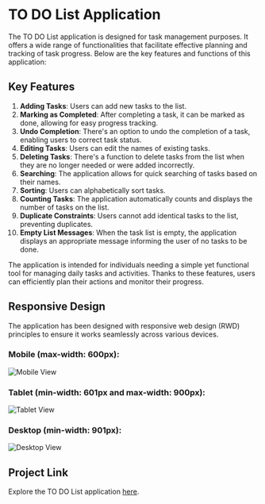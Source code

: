 # TO DO List Application

The TO DO List application is designed for task management purposes. It offers a wide range of functionalities that facilitate effective planning and tracking of task progress. Below are the key features and functions of this application:

## Key Features

1. **Adding Tasks**: Users can add new tasks to the list.
2. **Marking as Completed**: After completing a task, it can be marked as done, allowing for easy progress tracking.
3. **Undo Completion**: There's an option to undo the completion of a task, enabling users to correct task status.
4. **Editing Tasks**: Users can edit the names of existing tasks.
5. **Deleting Tasks**: There's a function to delete tasks from the list when they are no longer needed or were added incorrectly.
6. **Searching**: The application allows for quick searching of tasks based on their names.
7. **Sorting**: Users can alphabetically sort tasks.
8. **Counting Tasks**: The application automatically counts and displays the number of tasks on the list.
9. **Duplicate Constraints**: Users cannot add identical tasks to the list, preventing duplicates.
10. **Empty List Messages**: When the task list is empty, the application displays an appropriate message informing the user of no tasks to be done.

The application is intended for individuals needing a simple yet functional tool for managing daily tasks and activities. Thanks to these features, users can efficiently plan their actions and monitor their progress.

## Responsive Design

The application has been designed with responsive web design (RWD) principles to ensure it works seamlessly across various devices.

### Mobile (max-width: 600px):

![Mobile View](https://github.com/myma7/to-do-list/assets/124081720/93f7183d-297e-4c4e-a8d6-11d67c5c1167)

### Tablet (min-width: 601px and max-width: 900px):

![Tablet View](https://github.com/myma7/to-do-list/assets/124081720/655a250f-477b-4d4f-b44a-8eac4fb2bd7b)

### Desktop (min-width: 901px):

![Desktop View](https://github.com/myma7/to-do-list/assets/124081720/86a4191a-ad39-4392-ad6d-42d8ccc1866d)

## Project Link

Explore the TO DO List application [here](https://666eb4a6a29f4e628c7ed715--stalwart-mandazi-75bb72.netlify.app/).
